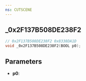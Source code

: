 ```yaml
---
ns: CUTSCENE
---
```

## _0x2F137B508DE238F2

```c
// 0x2F137B508DE238F2 0x8338DA1D
void _0x2F137B508DE238F2(BOOL p0);
```


## Parameters
* **p0**: 

